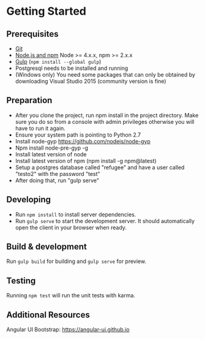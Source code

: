 # Getting Started

## Prerequisites

- [Git](https://git-scm.com/)
- [Node.js and npm](nodejs.org) Node >= 4.x.x, npm >= 2.x.x
- [Gulp](http://gulpjs.com/) (`npm install --global gulp`)
- Postgresql needs to be installed and running
- (Windows only) You need some packages that can only be obtained by downloading Visual Studio 2015 (community version is fine)

## Preparation
- After you clone the project, run npm install in the project directory. Make sure you do so from a console with admin privileges otherwise you will have to run it again.
- Ensure your system path is pointing to Python 2.7
- Install node-gyp https://github.com/nodejs/node-gyp
- Npm install node-pre-gyp -g
- Install latest version of node
- Install latest version of npm (npm install -g npm@latest)
- Setup a postgres database called "refugee" and have a user called "testo2" with the password "test"
- After doing that, run "gulp serve" 

## Developing

- Run `npm install` to install server dependencies.
- Run `gulp serve` to start the development server. It should automatically open the client in your browser when ready.

## Build & development

Run `gulp build` for building and `gulp serve` for preview.

## Testing

Running `npm test` will run the unit tests with karma.

## Additional Resources
Angular UI Bootstrap: https://angular-ui.github.io

